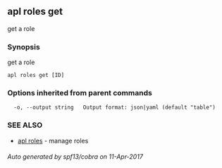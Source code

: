 ## apl roles get

get a role

### Synopsis


get a role

```
apl roles get [ID]
```

### Options inherited from parent commands

```
  -o, --output string   Output format: json|yaml (default "table")
```

### SEE ALSO
* [apl roles](apl_roles.md)	 - manage roles

###### Auto generated by spf13/cobra on 11-Apr-2017
